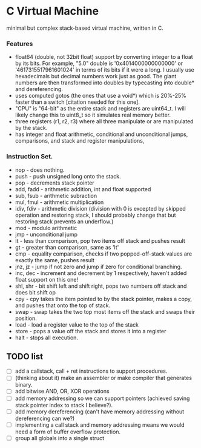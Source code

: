 # C Virtual Machine
minimal but complex stack-based virtual machine, written in C.

### Features
* float64 (double, not 32bit float) support by converting integer to a float by its bits. For example, "5.0" double is '0x4014000000000000' or '4617315517961601024' in terms of its bits if it were a long.
I usually use hexadecimals but decimal numbers work just as good. The giant numbers are then transformed into doubles by typecasting into double\* and dereferencing.
* uses computed gotos (the ones that use a void\*) which is 20%-25% faster than a switch [citation needed for this one].
* "CPU" is "64-bit" as the entire stack and registers are uint64_t. I will likely change this to uint8_t so it simulates real memory better.
* three registers (r1, r2, r3) where all three manipulate or are manipulated by the stack.
* has integer and float arithmetic, conditional and unconditional jumps, comparisons, and stack and register manipulations,

### Instruction Set.
 - nop - does nothing.
 - push - push unsigned long onto the stack.
 - pop - decrements stack pointer
 - add, fadd - arithmetic addition, int and float supported
-  sub, fsub - arithmetic subraction
-  mul, fmul - arithmetic multiplication
-  idiv, fdiv - arithmetic division (division with 0 is excepted by skipped operation and restoring stack, I should probably change that but restoring stack prevents an underflow.)
-  mod - modulo arithmetic
-  jmp - unconditional jump
-  lt - less than comparison, pop two items off stack and pushes result
 - gt - greater than comparison, same as 'lt'
 - cmp - equality comparison, checks if two popped-off-stack values are exactly the same, pushes result
-  jnz, jz - jump if not zero and jump if zero for conditional branching.
 - inc, dec - increment and decrement by 1 respectively, haven't added float support on this one!
-  shl, shr - bit shift left and shift right, pops two numbers off stack and does bit shift op
-  cpy - cpy takes the item pointed to by the stack pointer, makes a copy, and pushes that onto the top of stack.
-  swap - swap takes the two top most items off the stack and swaps their position.
-  load - load a register value to the top of the stack
-  store - pops a value off the stack and stores it into a register
-  halt - stops all execution.

## TODO list
- [ ] add a callstack, call + ret instructions to support procedures.
- [ ] \(thinking about it) make an assembler or make compiler that generates binary.
- [ ] add bitwise AND, OR, XOR operations
- [ ] add memory addressing so we can support pointers (achieved saving stack pointer index to stack I believe?).
- [ ] add memory dereferencing (can't have memory addressing without dereferencing can we?)
- [ ] implementing a call stack and memory addressing means we would need a form of buffer overflow protection.
- [ ] group all globals into a single struct
